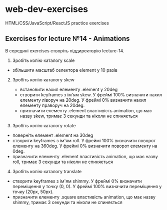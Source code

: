 # web-dev-exercises
HTML/CSS/JavaScript/ReactJS practice exercises
## Exercises for lecture №14 - Animations

В середині exercises створіть піддиректорію lecture-14. 

1. Зробіть копію каталогу scale
  - збільшити масштаб селектора element у 10 разів 
    

2. Зробіть копію каталогу skew
    - встановити нахил елементу .element у 20deg
    - створити keyframes з ім'ям skew. У фреймі 100% визначити нахил елементу ліворуч на 20deg. У фреймі 0% визначити нахил елементу праворуч на 20deg.
    - призначити елементу .element властивість animation, що має назву skew, тримає 3 секунди та ніколи не спиняється

3. Зробіть копію каталогу rotate
  - поверніть елемент .element на 30deg
  - створити keyframes з ім'ям roll. У фреймі 100% визначити поворот елементу на 360deg. У фреймі 0% визначити поворот елементу на 0deg.
  - призначити елементу .element властивість animation, що має назву roll, тримає 3 секунди та ніколи не спиняється

4. Зробіть копію каталогу translate
  - створити keyframes з ім'ям shimmy. У фреймі 0% визначити переміщення у точку (0, 0). У фреймі 100% визначити переміщення у точку (20px, 50px).
  - призначити елементу .square властивість animation, що має назву shimmy, тримає 3 секунди та ніколи не спиняється
